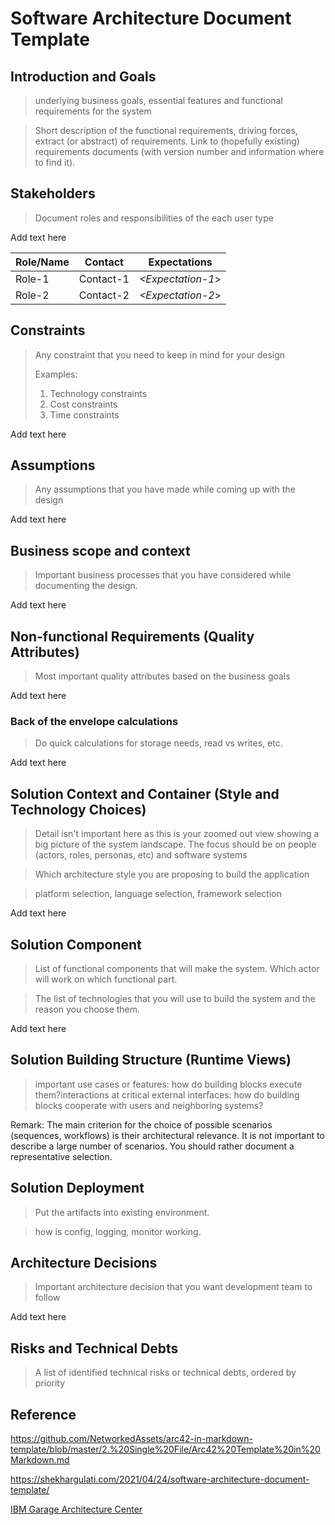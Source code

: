 # Software Architecture Document Template

## Introduction and Goals

> underlying business goals, essential features and functional requirements for the system

> Short description of the functional requirements, driving forces, extract (or abstract) of requirements. Link to (hopefully existing) requirements documents (with version number and information where to find it).

## Stakeholders

> Document roles and responsibilities of the each user type

Add text here

| Role/Name   | Contact                   | Expectations              |
| ----------- | ------------------------- | ------------------------- |
| Role-1      | Contact-1                 | *&lt;Expectation-1*&gt;   |
| Role-2      | Contact-2                 | *&lt;Expectation-2*&gt;   |

## Constraints

> Any constraint that you need to keep in mind for your design
>
> Examples:
>
> 1. Technology constraints
> 2. Cost constraints
> 3. Time constraints

Add text here

## Assumptions

> Any assumptions that you have made while coming up with the design

Add text here

## Business scope and context

> Important business processes that you have considered while documenting the design. 

Add text here

## Non-functional Requirements (Quality Attributes)

> Most important quality attributes based on the business goals

Add text here

### Back of the envelope calculations

> Do quick calculations for storage needs, read vs writes, etc.

Add text here

## Solution Context and Container (Style and Technology Choices)

> Detail isn't important here as this is your zoomed out view showing a big picture of the system landscape. The focus should be on people (actors, roles, personas, etc) and software systems

> Which architecture style you are proposing to build the application

> platform selection, language selection, framework selection

Add text here

## Solution Component

> List of functional components that will make the system. Which actor will work on which functional part.

> The list of technologies that you will use to build the system and the reason you choose them.

Add text here

## Solution Building Structure (Runtime Views)

> important use cases or features: how do building blocks execute them?interactions at critical external interfaces: how do building blocks cooperate with users and neighboring systems?

Remark: The main criterion for the choice of possible scenarios (sequences, workflows) is their architectural relevance. It is not important to describe a large number of scenarios. You should rather document a representative selection.

## Solution Deployment

> Put the artifacts into existing environment. 

> how is config, logging, monitor working.


## Architecture Decisions

> Important architecture decision that you want development team to follow

Add text here

## Risks and Technical Debts

> A list of identified technical risks or technical debts, ordered by priority

## Reference

https://github.com/NetworkedAssets/arc42-in-markdown-template/blob/master/2.%20Single%20File/Arc42%20Template%20in%20Markdown.md

https://shekhargulati.com/2021/04/24/software-architecture-document-template/

[IBM Garage Architecture Center](https://medium.com/ibm-garage/gitarchitecture-a-better-way-to-capture-architectural-decisions-b3574a3d604)